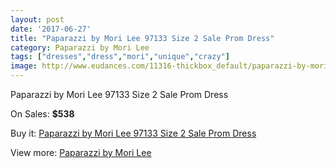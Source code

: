 ```yaml
---
layout: post
date: '2017-06-27'
title: "Paparazzi by Mori Lee 97133 Size 2 Sale Prom Dress"
category: Paparazzi by Mori Lee
tags: ["dresses","dress","mori","unique","crazy"]
image: http://www.eudances.com/11316-thickbox_default/paparazzi-by-mori-lee-97133-size-2-sale-prom-dress.jpg
---
```

Paparazzi by Mori Lee 97133 Size 2 Sale Prom Dress

On Sales: **$538**
<a href="https://www.eudances.com/en/paparazzi-by-mori-lee/3603-paparazzi-by-mori-lee-97133-size-2-sale-prom-dress.html"><amp-img layout="responsive" width="600" height="600" src="//www.eudances.com/11316-thickbox_default/paparazzi-by-mori-lee-97133-size-2-sale-prom-dress.jpg" alt="Paparazzi by Mori Lee 97133 Size 2 Sale Prom Dress 0" /></a>
<a href="https://www.eudances.com/en/paparazzi-by-mori-lee/3603-paparazzi-by-mori-lee-97133-size-2-sale-prom-dress.html"><amp-img layout="responsive" width="600" height="600" src="//www.eudances.com/11318-thickbox_default/paparazzi-by-mori-lee-97133-size-2-sale-prom-dress.jpg" alt="Paparazzi by Mori Lee 97133 Size 2 Sale Prom Dress 1" /></a>
<a href="https://www.eudances.com/en/paparazzi-by-mori-lee/3603-paparazzi-by-mori-lee-97133-size-2-sale-prom-dress.html"><amp-img layout="responsive" width="600" height="600" src="//www.eudances.com/11317-thickbox_default/paparazzi-by-mori-lee-97133-size-2-sale-prom-dress.jpg" alt="Paparazzi by Mori Lee 97133 Size 2 Sale Prom Dress 2" /></a>

Buy it: [Paparazzi by Mori Lee 97133 Size 2 Sale Prom Dress](https://www.eudances.com/en/paparazzi-by-mori-lee/3603-paparazzi-by-mori-lee-97133-size-2-sale-prom-dress.html "Paparazzi by Mori Lee 97133 Size 2 Sale Prom Dress")

View more: [Paparazzi by Mori Lee](https://www.eudances.com/en/78-Paparazzi-by-Mori-Lee "Paparazzi by Mori Lee")